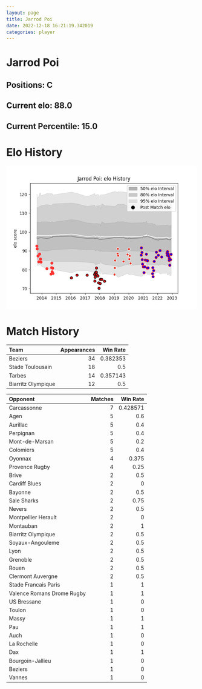 ```yaml
---  
layout: page  
title: Jarrod Poi  
date: 2022-12-18 16:21:19.342019  
categories: player  
---
```

# Jarrod Poi

## Positions: C

## Current elo: 88.0

## Current Percentile: 15.0

# Elo History


![elo history](history_JarrodPoi.png)
# Match History


| Team               |   Appearances |   Win Rate |
|:-------------------|--------------:|-----------:|
| Beziers            |            34 |   0.382353 |
| Stade Toulousain   |            18 |   0.5      |
| Tarbes             |            14 |   0.357143 |
| Biarritz Olympique |            12 |   0.5      |

| Opponent                   |   Matches |   Win Rate |
|:---------------------------|----------:|-----------:|
| Carcassonne                |         7 |   0.428571 |
| Agen                       |         5 |   0.6      |
| Aurillac                   |         5 |   0.4      |
| Perpignan                  |         5 |   0.4      |
| Mont-de-Marsan             |         5 |   0.2      |
| Colomiers                  |         5 |   0.4      |
| Oyonnax                    |         4 |   0.375    |
| Provence Rugby             |         4 |   0.25     |
| Brive                      |         2 |   0.5      |
| Cardiff Blues              |         2 |   0        |
| Bayonne                    |         2 |   0.5      |
| Sale Sharks                |         2 |   0.75     |
| Nevers                     |         2 |   0.5      |
| Montpellier Herault        |         2 |   0        |
| Montauban                  |         2 |   1        |
| Biarritz Olympique         |         2 |   0.5      |
| Soyaux-Angouleme           |         2 |   0.5      |
| Lyon                       |         2 |   0.5      |
| Grenoble                   |         2 |   0.5      |
| Rouen                      |         2 |   0.5      |
| Clermont Auvergne          |         2 |   0.5      |
| Stade Francais Paris       |         1 |   1        |
| Valence Romans Drome Rugby |         1 |   1        |
| US Bressane                |         1 |   0        |
| Toulon                     |         1 |   0        |
| Massy                      |         1 |   1        |
| Pau                        |         1 |   1        |
| Auch                       |         1 |   0        |
| La Rochelle                |         1 |   0        |
| Dax                        |         1 |   1        |
| Bourgoin-Jallieu           |         1 |   0        |
| Beziers                    |         1 |   0        |
| Vannes                     |         1 |   0        |